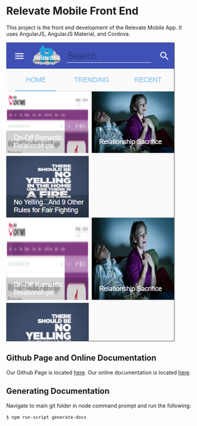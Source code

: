 ﻿
# Relevate Mobile Front End

This project is the front end development of the Relevate Mobile App.
It uses AngularJS, AngularJS Material, and Cordova.

![Home ScreenShot](https://github.com/Relevate-Kansas-State-CS/relevate-mobile/blob/master/relevate-mobile-app/relevate-mobile-front-end/www/images/StartCapture.PNG)

## Github Page and Online Documentation
Our Github Page is located [here](https://github.com/Relevate-Kansas-State-CS/relevate-mobile).
Our online documentation is located [here](https://relevate-kansas-state-cs.github.io/relevate-mobile/index.html).

## Generating Documentation
Navigate to main git folder in node command prompt and run the following:

```bash
$ npm run-script generate-docs
```
